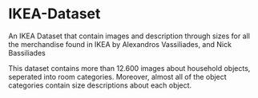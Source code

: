 # IKEA-Dataset
An IKEA Dataset that contain images and description through sizes for all the merchandise found in IKEA
by Alexandros Vassiliades, and Nick Bassiliades

This dataset contains more than 12.600 images about household objects, seperated into room categories. Moreover, almost all of the object categories contain size descriptions about each object.
